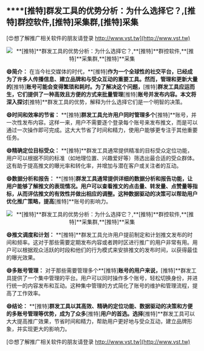 ## ****[推特]**群发工具的优势分析：为什么选择它？,**[推特]**群控软件,**[推特]**采集群,**[推特]**采集**

[😍想了解推广相关软件的朋友请登录 http://www.vst.tw](http://www.vst.tw)

 <center><img src="https://vst.tw/MP4/tuiguang/png/2.png" alt="**[推特]**群发工具的优势分析：为什么选择它？,**[推特]**群控软件,**[推特]**采集群,**[推特]**采集"></center>

**😄简介：**
在当今社交媒体的时代，**[推特]**作为一个全球性的社交平台，已经成为了许多人传播信息、建立品牌和与受众互动的重要工具。然而，管理和更新大量的**[推特]**账号可能会变得繁琐和耗时。为了解决这个问题，**[推特]**群发工具应运而生，它们提供了一种高效且方便的方式来批量管理**[推特]**账号并发布内容。本文将深入探讨**[推特]**群发工具的优势，解释为什么选择它们是一个明智的决策。

**😄时间和效率的节省：**
**[推特]**群发工具允许用户同时管理多个**[推特]**账号，并一次性发布内容。这样一来，用户不需要逐个登录每个账号来发布推文，而是可以通过一次操作即可完成。这大大节省了时间和精力，使用户能够更专注于其他重要任务。

**😄精确定位目标受众：**
**[推特]**群发工具通常提供精准的目标受众定位功能，用户可以根据不同的标准（如地理位置、兴趣爱好等）筛选出最合适的受众群体。这有助于提高推文的曝光率和转化率，并增加与潜在客户或关注者的互动。

**😄数据分析和报告：**
**[推特]**群发工具通常提供详细的数据分析和报告功能，让用户能够了解推文的表现情况。用户可以查看推文的点击量、转发量、点赞量等指标，从而评估推文的有效性并做出相应的调整。这种数据驱动的决策可以帮助用户优化推广策略，提高**[推特]**账号的影响力。

 <center><img src="https://vst.tw/MP4/tuiguang/png/1.png" alt="**[推特]**群发工具的优势分析：为什么选择它？,**[推特]**群控软件,**[推特]**采集群,**[推特]**采集"></center>

**😄推文调度和计划：**
**[推特]**群发工具允许用户提前制定和计划推文发布的时间和频率。这对于那些需要定期发布内容或者跨时区进行推广的用户非常有用。用户可以根据观众活跃的时段和他们的行为模式来安排推文的发布时间，以获得最佳的曝光效果。

**😄多账号管理：**
对于那些需要管理多个**[推特]**账号的用户来说，**[推特]**群发工具提供了一个集中管理的平台。用户可以同时操作多个账号，轻松切换身份，并进行统一的内容发布和互动。这种集中管理的方式简化了账号的维护和管理流程，提高了工作效率。

**😄结论：**
**[推特]**群发工具以其高效、精确的定位功能、数据驱动的决策和方便的多账号管理等优势，成为了众多**[推特]**用户的首选。选择**[推特]**群发工具可以大大提高推广效果，节省时间和精力，帮助用户更好地与受众互动，建立品牌形象，并实现更大的影响力。

[😍想了解推广相关软件的朋友请登录 http://www.vst.tw](http://www.vst.tw)



